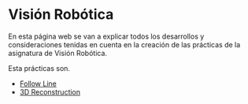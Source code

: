 # Visión Robótica

En esta página web se van a explicar todos los desarrollos y consideraciones tenidas en cuenta en la creación de las prácticas de la asignatura de Visión Robótica.

Esta prácticas son.

- [Follow Line](follow_line.md)
- [3D Reconstruction](3d_recons.md)
